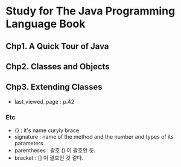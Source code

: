 # Study for The Java Programming Language Book

## Chp1. A Quick Tour of Java

## Chp2. Classes and Objects

## Chp3. Extending Classes


* last_viewed_page : p.42

### Etc
- {} : it's name curyly brace
- signature : name of the method and
the number and types of its parameters.
- parentheses : 괄호 () 이 괄호인 듯.
- bracket : [] 이 괄호인 것 같다.


